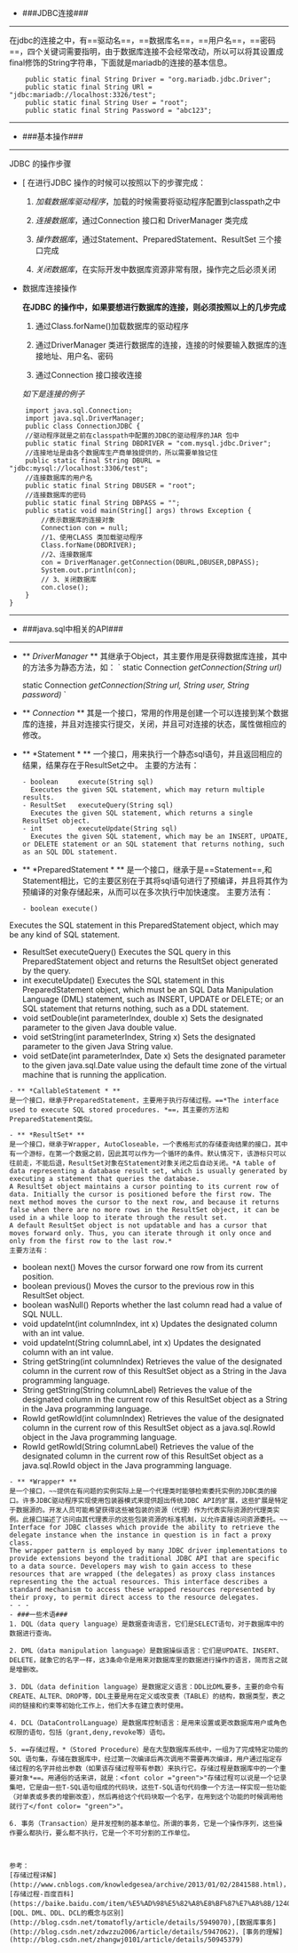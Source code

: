 - ###JDBC连接###
- - -
在jdbc的连接之中，有==驱动名==，==数据库名==，==用户名==，==密码==，四个关键词需要指明，由于数据库连接不会经常改动，所以可以将其设置成final修饰的String字符串，下面就是mariadb的连接的基本信息。
```
    public static final String Driver = "org.mariadb.jdbc.Driver";
    public static final String URl = "jdbc:mariadb://localhost:3326/test";
    public static final String User = "root";
    public static final String Password = "abc123";
```
- - -


- ###基本操作###

- - -

JDBC 的操作步骤

- [ 在进行JDBC 操作的时候可以按照以下的步骤完成：

  1. *加载数据库驱动程序*，加载的时候需要将驱动程序配置到classpath之中

  2. *连接数据库*，通过Connection 接口和 DriverManager 类完成

  3. *操作数据库*，通过Statement、PreparedStatement、ResultSet 三个接口完成

  4. *关闭数据库*，在实际开发中数据库资源非常有限，操作完之后必须关闭

- 数据库连接操作

  **在JDBC 的操作中，如果要想进行数据库的连接，则必须按照以上的几步完成**

  1. 通过Class.forName()加载数据库的驱动程序

  2. 通过DriverManager 类进行数据库的连接，连接的时候要输入数据库的连接地址、用户名、密码

  3. 通过Connection 接口接收连接

  _如下是连接的例子_

```
    import java.sql.Connection;
    import java.sql.DriverManager;
    public class ConnectionJDBC {
    //驱动程序就是之前在classpath中配置的JDBC的驱动程序的JAR 包中
    public static final String DBDRIVER = "com.mysql.jdbc.Driver";
    //连接地址是由各个数据库生产商单独提供的，所以需要单独记住
    public static final String DBURL = "jdbc:mysql://localhost:3306/test";
    //连接数据库的用户名
    public static final String DBUSER = "root";
    //连接数据库的密码
    public static final String DBPASS = "";
    public static void main(String[] args) throws Exception {
        //表示数据库的连接对象
        Connection con = null;
        //1、使用CLASS 类加载驱动程序
        Class.forName(DBDRIVER);
        //2、连接数据库
        con = DriverManager.getConnection(DBURL,DBUSER,DBPASS);
        System.out.println(con);
        // 3、关闭数据库
        con.close();
    }
}
```
- - -

- ###java.sql中相关的API###
- - -
- ** *DriverManager* **
  其继承于Object，其主要作用是获得数据库连接，其中的方法多为静态方法，如：
`
  static Connection	  *getConnection(String url)*

  static Connection	   *getConnection(String url, String user, String password)*
`
- ** *Connection* **
  其是一个接口，常用的作用是创建一个可以连接到某个数据库的连接，并且对连接实行提交，关闭，并且可对连接的状态，属性做相应的修改。

- ** *Statement * **
  一个接口，用来执行一个静态sql语句，并且返回相应的结果，结果存在于ResultSet之中。
  主要的方法有：
  ```
  - boolean	    execute(String sql)
    Executes the given SQL statement, which may return multiple results.
  - ResultSet	executeQuery(String sql)
    Executes the given SQL statement, which returns a single ResultSet object.
  - int	        executeUpdate(String sql)
    Executes the given SQL statement, which may be an INSERT, UPDATE, or DELETE statement or an SQL statement that returns nothing, such as an SQL DDL statement.
  ```

- ** *PreparedStatement * **
  是一个接口，继承于是==Statement==,和Statement相比，它的主要区别在于其将sql语句进行了预编译，并且将其作为预编译的对象存储起来，从而可以在多次执行中加快速度。
  主要方法有：
  ```
  - boolean	execute()
Executes the SQL statement in this PreparedStatement object, which may be any kind of SQL statement.
  - ResultSet	executeQuery()
Executes the SQL query in this PreparedStatement object and returns the ResultSet object generated by the query.
  - int	executeUpdate()
Executes the SQL statement in this PreparedStatement object, which must be an SQL Data Manipulation Language (DML) statement, such as INSERT, UPDATE or DELETE; or an SQL statement that returns nothing, such as a DDL statement.
  - void	setDouble(int parameterIndex, double x)
Sets the designated parameter to the given Java double value.
  - void	setString(int parameterIndex, String x)
Sets the designated parameter to the given Java String value.
  - void	setDate(int parameterIndex, Date x)
Sets the designated parameter to the given java.sql.Date value using the default time zone of the virtual machine that is running the application.
  ```
- ** *CallableStatement * **
  是一个接口，继承于PreparedStatement，主要用于执行存储过程。==*The interface used to execute SQL stored procedures. *==，其主要的方法和PreparedStatement类似。

- ** *ResultSet* **
  是一个接口，继承于Wrapper, AutoCloseable，一个表格形式的存储查询结果的接口，其中有一个游标，在第一个数据之前，因此其可以作为一个循环的条件。默认情况下，该游标只可以往前走，不能后退，ResultSet对象在Statement对象关闭之后自动关闭。*A table of data representing a database result set, which is usually generated by executing a statement that queries the database.
A ResultSet object maintains a cursor pointing to its current row of data. Initially the cursor is positioned before the first row. The next method moves the cursor to the next row, and because it returns false when there are no more rows in the ResultSet object, it can be used in a while loop to iterate through the result set.
A default ResultSet object is not updatable and has a cursor that moves forward only. Thus, you can iterate through it only once and only from the first row to the last row.*
  主要方法有：
  ```
  - boolean	next()
    Moves the cursor forward one row from its current position.
  - boolean	previous()
    Moves the cursor to the previous row in this ResultSet object.
  - boolean	wasNull()
    Reports whether the last column read had a value of SQL NULL.
  - void	updateInt(int columnIndex, int x)
    Updates the designated column with an int value.
  - void	updateInt(String columnLabel, int x)
    Updates the designated column with an int value.
  - String	getString(int columnIndex)
    Retrieves the value of the designated column in the current row of this ResultSet object as a String in the Java programming language.
  - String	getString(String columnLabel)
    Retrieves the value of the designated column in the current row of this ResultSet object as a String in the Java programming language.
  - RowId	getRowId(int columnIndex)
    Retrieves the value of the designated column in the current row  of this ResultSet object as a java.sql.RowId object in the Java  programming language.
  - RowId	getRowId(String columnLabel)
    Retrieves the value of the designated column in the current row  of this ResultSet object as a java.sql.RowId object in the Java  programming language.
  ```
- ** *Wrapper* **
  是一个接口，~~提供在有问题的实例实际上是一个代理类时能够检索委托实例的JDBC类的接口。许多JDBC驱动程序实现使用包装器模式来提供超出传统JDBC API的扩展，这些扩展是特定于数据源的。开发人员可能希望获得这些被包装的资源（代理）作为代表实际资源的代理类实例。此接口描述了访问由其代理表示的这些包装资源的标准机制，以允许直接访问资源委托。~~
  Interface for JDBC classes which provide the ability to retrieve the delegate instance when the instance in question is in fact a proxy class.
  The wrapper pattern is employed by many JDBC driver implementations to provide extensions beyond the traditional JDBC API that are specific to a data source. Developers may wish to gain access to these resources that are wrapped (the delegates) as proxy class instances representing the the actual resources. This interface describes a standard mechanism to access these wrapped resources represented by their proxy, to permit direct access to the resource delegates.
- - -
- ###一些术语###
1. DQL（data query language）是数据查询语言，它们是SELECT语句，对于数据库中的数据进行查询。

2. DML（data manipulation language）是数据操纵语言：它们是UPDATE、INSERT、DELETE，就象它的名字一样，这3条命令是用来对数据库里的数据进行操作的语言，简而言之就是增删改。

3. DDL（data definition language）是数据定义语言：DDL比DML要多，主要的命令有CREATE、ALTER、DROP等，DDL主要是用在定义或改变表（TABLE）的结构，数据类型，表之间的链接和约束等初始化工作上，他们大多在建立表时使用。

4. DCL（DataControlLanguage）是数据库控制语言：是用来设置或更改数据库用户或角色权限的语句，包括（grant,deny,revoke等）语句。

5. ==存储过程，*（Stored Procedure）是在大型数据库系统中，一组为了完成特定功能的SQL 语句集，存储在数据库中，经过第一次编译后再次调用不需要再次编译，用户通过指定存储过程的名字并给出参数（如果该存储过程带有参数）来执行它。存储过程是数据库中的一个重要对象*==。用通俗的话来讲，就是：<font color ="green">"存储过程可以说是一个记录集吧，它是由一些T-SQL语句组成的代码块，这些T-SQL语句代码像一个方法一样实现一些功能（对单表或多表的增删改查），然后再给这个代码块取一个名字，在用到这个功能的时候调用他就行了</font color= "green">"。

6. 事务（Transaction）是并发控制的基本单位。所谓的事务，它是一个操作序列，这些操作要么都执行，要么都不执行，它是一个不可分割的工作单位。



参考：
[存储过程详解](http://www.cnblogs.com/knowledgesea/archive/2013/01/02/2841588.html)，[存储过程-百度百科](https://baike.baidu.com/item/%E5%AD%98%E5%82%A8%E8%BF%87%E7%A8%8B/1240317)，[DQL、DML、DDL、DCL的概念与区别](http://blog.csdn.net/tomatofly/article/details/5949070),[数据库事务](http://blog.csdn.net/zdwzzu2006/article/details/5947062)，[事务的理解](http://blog.csdn.net/zhangwj0101/article/details/50945379)